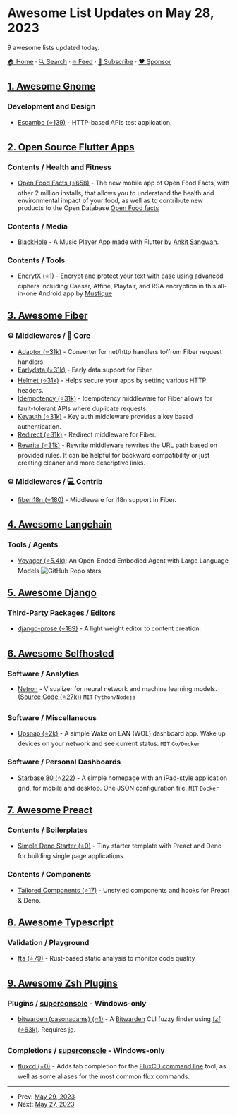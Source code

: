 # Awesome List Updates on May 28, 2023

9 awesome lists updated today.

[🏠 Home](/README.md) · [🔍 Search](https://www.trackawesomelist.com/search/) · [🔥 Feed](https://www.trackawesomelist.com/rss.xml) · [📮 Subscribe](https://trackawesomelist.us17.list-manage.com/subscribe?u=d2f0117aa829c83a63ec63c2f&id=36a103854c) · [❤️  Sponsor](https://github.com/sponsors/theowenyoung)



## [1. Awesome Gnome](/content/Kazhnuz/awesome-gnome/README.md)

### Development and Design

*   [Escambo (⭐139)](https://github.com/CleoMenezesJr/escambo) - HTTP-based APIs test application.

## [2. Open Source Flutter Apps](/content/tortuvshin/open-source-flutter-apps/README.md)

### Contents / Health and Fitness

*   [Open Food Facts (⭐658)](https://github.com/openfoodfacts/smooth-app) - The new mobile app of Open Food Facts, with other 2 million installs, that allows you to understand the health and environmental impact of your food, as well as to contribute new products to the Open Database [Open Food facts](https://github.com/openfoodfacts/)

### Contents / Media

*   [BlackHole](https://github.com/Sangwan5688/BlackHole) - A Music Player App made with Flutter by [Ankit Sangwan](https://github.com/Sangwan5688).

### Contents / Tools

*   [EncrytX (⭐1)](https://github.com/musfique113/EncryptX) - Encrypt and protect your text with ease using advanced ciphers including Caesar, Affine, Playfair, and RSA encryption in this all-in-one Android app by [Musfique](https://github.com/musfique113)

## [3. Awesome Fiber](/content/gofiber/awesome-fiber/README.md)

### ⚙️ Middlewares / 🧬 Core

*   [Adaptor (⭐31k)](https://github.com/gofiber/fiber/tree/master/middleware/adaptor) - Converter for net/http handlers to/from Fiber request handlers.
*   [Earlydata (⭐31k)](https://github.com/gofiber/fiber/tree/master/middleware/earlydata) - Early data support for Fiber.
*   [Helmet (⭐31k)](https://github.com/gofiber/fiber/tree/master/middleware/helmet) - Helps secure your apps by setting various HTTP headers.
*   [Idempotency (⭐31k)](https://github.com/gofiber/fiber/tree/master/middleware/idempotency) - Idempotency middleware for Fiber allows for fault-tolerant APIs where duplicate requests.
*   [Keyauth (⭐31k)](https://github.com/gofiber/fiber/tree/master/middleware/keyauth) - Key auth middleware provides a key based authentication.
*   [Redirect (⭐31k)](https://github.com/gofiber/fiber/tree/master/middleware/redirect) - Redirect middleware for Fiber.
*   [Rewrite (⭐31k)](https://github.com/gofiber/fiber/tree/master/middleware/rewrite) - Rewrite middleware rewrites the URL path based on provided rules. It can be helpful for backward compatibility or just creating cleaner and more descriptive links.

### ⚙️ Middlewares / ‍💻 Contrib

*   [fiberi18n (⭐180)](https://github.com/gofiber/contrib/tree/main/fiberi18n) - Middleware for i18n support in Fiber.

## [4. Awesome Langchain](/content/kyrolabs/awesome-langchain/README.md)

### Tools / Agents

*   [Voyager (⭐5.4k)](https://github.com/MineDojo/Voyager): An Open-Ended Embodied Agent with Large Language Models ![GitHub Repo stars](https://img.shields.io/github/stars/MineDojo/Voyager?style=social)

## [5. Awesome Django](/content/wsvincent/awesome-django/README.md)

### Third-Party Packages / Editors

*   [django-prose (⭐189)](https://github.com/withlogicco/django-prose) - A light weight editor to content creation.

## [6. Awesome Selfhosted](/content/awesome-selfhosted/awesome-selfhosted/README.md)

### Software / Analytics

*   [Netron](https://netron.app/) - Visualizer for neural network and machine learning models. ([Source Code (⭐27k)](https://github.com/lutzroeder/netron)) `MIT` `Python/Nodejs`

### Software / Miscellaneous

*   [Upsnap (⭐2k)](https://github.com/seriousm4x/UpSnap) - A simple Wake on LAN (WOL) dashboard app. Wake up devices on your network and see current status. `MIT` `Go/Docker`

### Software / Personal Dashboards

*   [Starbase 80 (⭐222)](https://github.com/notclickable-jordan/starbase-80) - A simple homepage with an iPad-style application grid, for mobile and desktop. One JSON configuration file. `MIT` `Docker`

## [7. Awesome Preact](/content/preactjs/awesome-preact/README.md)

### Contents / Boilerplates

*   [Simple Deno Starter (⭐0)](https://github.com/nesterow/minizavr) - Tiny starter template with Preact and Deno for building single page applications.

### Contents / Components

*   [Tailored Components (⭐17)](https://github.com/nesterow/tailored) - Unstyled components and hooks for Preact & Deno.

## [8. Awesome Typescript](/content/dzharii/awesome-typescript/README.md)

### Validation / Playground

*   [fta (⭐79)](https://github.com/sgb-io/fta) - Rust-based static analysis to monitor code quality

## [9. Awesome Zsh Plugins](/content/unixorn/awesome-zsh-plugins/README.md)

### Plugins / [superconsole](https://github.com/alexchmykhalo/superconsole) - Windows-only

*   [bitwarden (casonadams) (⭐1)](https://github.com/casonadams/bitwarden-cli) - A [Bitwarden](https://bitwarden.com/download/) CLI fuzzy finder using [fzf (⭐63k)](https://github.com/junegunn/fzf). Requires [jq](https://stedolan.github.io/jq/).

### Completions / [superconsole](https://github.com/alexchmykhalo/superconsole) - Windows-only

*   [fluxcd (⭐0)](https://github.com/l-umaca/omz-fluxcd-plugin) - Adds tab completion for the [FluxCD command line](https://fluxcd.io/flux/cmd/) tool, as well as some aliases for the most common flux commands.

---

- Prev: [May 29, 2023](/content/2023/05/29/README.md)
- Next: [May 27, 2023](/content/2023/05/27/README.md)